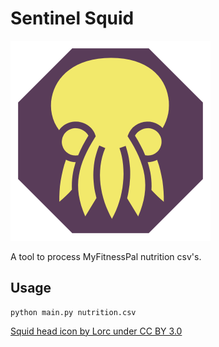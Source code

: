 # Sentinel Squid
![GitHub Logo](/sentinel-squid-logo.png)

A tool to process MyFitnessPal nutrition csv's.

## Usage
    python main.py nutrition.csv


[Squid head icon by Lorc under CC BY 3.0](https://game-icons.net/1x1/lorc/squid-head.html)